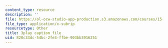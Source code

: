 ```yaml
---
content_type: resource
description: ''
file: https://ol-ocw-studio-app-production.s3.amazonaws.com/courses/15-071-the-analytics-edge-spring-2017/820c33dc54bc2fe3ffbe903bb3916251_JGetImYLis.srt
file_type: application/x-subrip
resourcetype: Other
title: 3play caption file
uid: 820c33dc-54bc-2fe3-ffbe-903bb3916251
---
```

